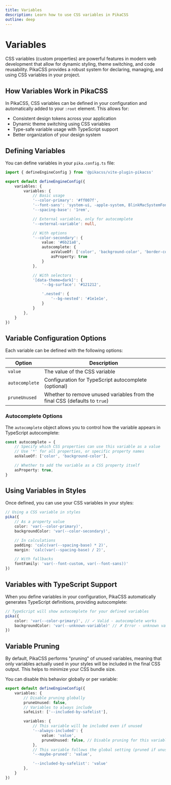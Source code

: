 ```yaml
---
title: Variables
description: Learn how to use CSS variables in PikaCSS
outline: deep
---
```


# Variables

CSS variables (custom properties) are powerful features in modern web development that allow for dynamic styling, theme switching, and code reusability. PikaCSS provides a robust system for declaring, managing, and using CSS variables in your project.

## How Variables Work in PikaCSS

In PikaCSS, CSS variables can be defined in your configuration and automatically added to your `:root` element. This allows for:

- Consistent design tokens across your application
- Dynamic theme switching using CSS variables
- Type-safe variable usage with TypeScript support
- Better organization of your design system

## Defining Variables

You can define variables in your `pika.config.ts` file:

```ts
import { defineEngineConfig } from '@pikacss/vite-plugin-pikacss'

export default defineEngineConfig({
	variables: {
		variables: {
			// Basic usage
			'--color-primary': '#ff007f',
			'--font-sans': 'system-ui, -apple-system, BlinkMacSystemFont, "Segoe UI", sans-serif',
			'--spacing-base': '1rem',

			// External variables, only for autocomplete
			'--external-variable': null,

			// With options
			'--color-secondary': {
				value: '#6b21a8',
				autocomplete: {
					asValueOf: ['color', 'background-color', 'border-color'],
					asProperty: true
				}
			},

			// With selectors
			'[data-theme=dark]': {
				'--bg-surface': '#121212',

				'.nested': {
					'--bg-nested': '#1e1e1e',
				}
			}
		},
	}
})
```

## Variable Configuration Options

Each variable can be defined with the following options:

| Option | Description |
|--------|-------------|
| `value` | The value of the CSS variable |
| `autocomplete` | Configuration for TypeScript autocomplete (optional) |
| `pruneUnused` | Whether to remove unused variables from the final CSS (defaults to `true`) |

### Autocomplete Options

The `autocomplete` object allows you to control how the variable appears in TypeScript autocomplete:

```ts
const autocomplete = {
	// Specify which CSS properties can use this variable as a value
	// Use '*' for all properties, or specific property names
	asValueOf: ['color', 'background-color'],

	// Whether to add the variable as a CSS property itself
	asProperty: true,
}
```

## Using Variables in Styles

Once defined, you can use your CSS variables in your styles:

```ts
// Using a CSS variable in styles
pika({
	// As a property value
	color: 'var(--color-primary)',
	backgroundColor: 'var(--color-secondary)',

	// In calculations
	padding: 'calc(var(--spacing-base) * 2)',
	margin: 'calc(var(--spacing-base) / 2)',

	// With fallbacks
	fontFamily: 'var(--font-custom, var(--font-sans))'
})
```

## Variables with TypeScript Support

When you define variables in your configuration, PikaCSS automatically generates TypeScript definitions, providing autocomplete:

```ts
// TypeScript will show autocomplete for your defined variables
pika({
	color: 'var(--color-primary)', // ✓ Valid - autocomplete works
	backgroundColor: 'var(--unknown-variable)' // ✗ Error - unknown variable
})
```

## Variable Pruning

By default, PikaCSS performs "pruning" of unused variables, meaning that only variables actually used in your styles will be included in the final CSS output. This helps to minimize your CSS bundle size.

You can disable this behavior globally or per variable:

```ts
export default defineEngineConfig({
	variables: {
		// Disable pruning globally
		pruneUnused: false,
		// Variables to always include
		safeList: ['--included-by-safelist'],

		variables: {
			// This variable will be included even if unused
			'--always-included': {
				value: 'value',
				pruneUnused: false, // Disable pruning for this variable
			},
			// This variable follows the global setting (pruned if unused)
			'--maybe-pruned': 'value',

			'--included-by-safelist': 'value'
		},
	}
})
```
